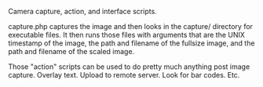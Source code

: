 Camera capture, action, and interface scripts.

capture.php captures the image and then looks in the capture/ directory for executable files. It then runs those files with arguments that are the UNIX timestamp of the image, the path and filename of the fullsize image, and the path and filename of the scaled image.

Those "action" scripts can be used to do pretty much anything post image capture. Overlay text. Upload to remote server. Look for bar codes. Etc.
